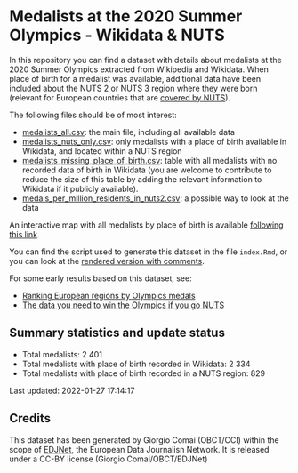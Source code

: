 
<!-- README.md is generated from README.Rmd. Please edit that file -->

# Medalists at the 2020 Summer Olympics - Wikidata & NUTS

<!-- badges: start -->
<!-- badges: end -->

In this repository you can find a dataset with details about medalists
at the 2020 Summer Olympics extracted from Wikipedia and Wikidata. When
place of birth for a medalist was available, additional data have been
included about the NUTS 2 or NUTS 3 region where they were born
(relevant for European countries that are [covered by
NUTS](https://ec.europa.eu/eurostat/web/nuts/nuts-maps)).

The following files should be of most interest:

-   [medalists_all.csv](medalists_all.csv): the main file, including all
    available data
-   [medalists_nuts_only.csv](medalists_nuts_only.csv): only medalists
    with a place of birth available in Wikidata, and located within a
    NUTS region
-   [medalists_missing_place_of_birth.csv](medalists_missing_place_of_birth.csv):
    table with all medalists with no recorded data of birth in Wikidata
    (you are welcome to contribute to reduce the size of this table by
    adding the relevant information to Wikidata if it publicly
    available).
-   [medals_per_million_residents_in_nuts2.csv](medals_per_million_residents_in_nuts2.csv):
    a possible way to look at the data

An interactive map with all medalists by place of birth is available
[following this
link](https://edjnet.github.io/olympics2020nuts/medalists_map.html).

You can find the script used to generate this dataset in the file
`index.Rmd`, or you can look at the [rendered version with
comments](https://edjnet.github.io/olympics2020nuts/).

For some early results based on this dataset, see:

-   [Ranking European regions by Olympics
    medals](https://www.europeandatajournalism.eu/eng/News/Data-news/Ranking-European-regions-by-Olympics-medals)
-   [The data you need to win the Olympics if you go
    NUTS](https://medium.com/european-data-journalism-network/the-data-you-need-to-win-the-olympics-if-you-go-nuts-6d03b9df34e6)

## Summary statistics and update status

-   Total medalists: 2 401
-   Total medalists with place of birth recorded in Wikidata: 2 334
-   Total medalists with place of birth recorded in a NUTS region: 829

Last updated: 2022-01-27 17:14:17

## Credits

This dataset has been generated by Giorgio Comai (OBCT/CCI) within the
scope of [EDJNet](europeandatajournalism.eu/), the European Data
Journalisn Network. It is released under a CC-BY license (Giorgio
Comai/OBCT/EDJNet)
